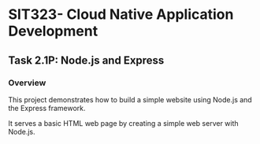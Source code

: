# SIT323- Cloud Native Application Development
## Task 2.1P: Node.js and Express
### Overview
This project demonstrates how to build a simple website using Node.js and the Express framework.

It serves a basic HTML web page by creating a simple web server with Node.js.
